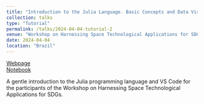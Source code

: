 ```yaml
---
title: "Introduction to the Julia Language. Basic Concepts and Data Visualization"
collection: talks
type: "Tutorial"
permalink: /talks/2024-04-04-tutorial-2
venue: "Workshop on Harnessing Space Technological Applications for SDGs, Federal University of Rio de Janeiro"
date: 2024-04-04
location: "Brazil"
---
```


[Webpage](https://unctad.org/meeting/workshop-harnessing-space-technological-applications-sdgs)  
[Notebook](https://github.com/igaszczesniak/Introduction_to_Julia)


A gentle introduction to the Julia programming language and VS Code for the participants of the Workshop on Harnessing Space Technological Applications for SDGs.